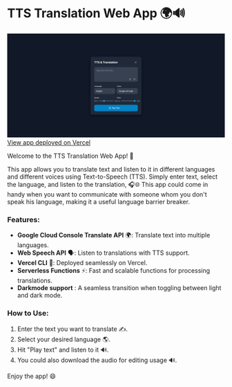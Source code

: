 
# TTS Translation Web App 🌍🔊

![TTS Translation Web App Screenshot](public/assets/screenshot.JPG)
[View app deployed on Vercel](https://translation-app-red.vercel.app/)

Welcome to the TTS Translation Web App! 🎉

This app allows you to translate text and listen to it in different languages and different voices using Text-to-Speech (TTS). Simply enter text, select the language, and listen to the translation, 🎧🌐 This app could come in handy when you want to communicate with someone whom you don't speak his language, making it a useful language barrier breaker.
 


### Features:
- **Google Cloud Console Translate API** 🌍: Translate text into multiple languages.
- **Web Speech API** 🗣️: Listen to translations with TTS support.
- **Vercel CLI** 🚀: Deployed seamlessly on Vercel.
- **Serverless Functions** ⚡: Fast and scalable functions for processing translations.
- **Darkmode support** : A seamless transition when toggling between light and dark mode.

### How to Use:
1. Enter the text you want to translate ✍️.
2. Select your desired language 🌎.
3. Hit "Play text" and listen to it 🔊.
4. You could also download the audio for editing usage 🔊.

Enjoy the app! 😄

